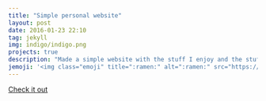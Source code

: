 ```yaml
---
title: "Simple personal website"
layout: post
date: 2016-01-23 22:10
tag: jekyll
img: indigo/indigo.png
projects: true
description: "Made a simple website with the stuff I enjoy and the stuff I've worked on."
jemoji: '<img class="emoji" title=":ramen:" alt=":ramen:" src="https://assets.github.com/images/icons/emoji/unicode/1f35c.png" height="20" width="20" align="absmiddle">'
---
```

<!--
![Screenshot](https://raw.githubusercontent.com/sergiokopplin/indigo/gh-pages/screen-shot.png)

Example of project - Indigo Minimalist Jekyll Template - [Demo](http://sergiokopplin.github.io/indigo/). This is a simple and minimalist template for Jekyll for those who likes to eat noodles.

---

---


-->

[Check it out](http://github.com/sleeping-bag/sleeping-bag.github.io/)
